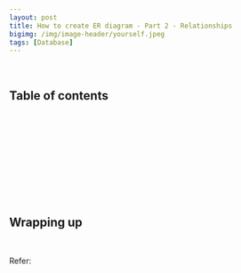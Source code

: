 ```yaml
---
layout: post
title: How to create ER diagram - Part 2 - Relationships
bigimg: /img/image-header/yourself.jpeg
tags: [Database]
---
```





<br>

## Table of contents





<br>

## 






<br>

## 






<br>

## 





<br>

## Wrapping up




<br>

Refer:


